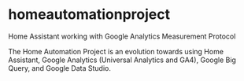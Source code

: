 # homeautomationproject
Home Assistant working with Google Analytics Measurement Protocol

The Home Automation Project is an evolution towards using Home Assistant, Google Analytics (Universal Analytics and GA4), Google Big Query, and Google Data Studio.
